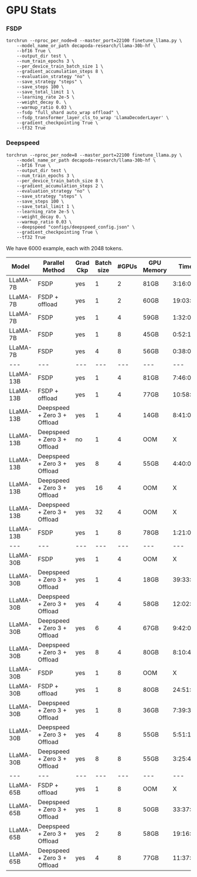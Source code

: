 
# GPU Stats


### FSDP
```
torchrun --nproc_per_node=8 --master_port=22100 finetune_llama.py \
    --model_name_or_path decapoda-research/llama-30b-hf \
    --bf16 True \
    --output_dir test \
    --num_train_epochs 3 \
    --per_device_train_batch_size 1 \
    --gradient_accumulation_steps 8 \
    --evaluation_strategy "no" \
    --save_strategy "steps" \
    --save_steps 100 \
    --save_total_limit 1 \
    --learning_rate 2e-5 \
    --weight_decay 0. \
    --warmup_ratio 0.03 \
    --fsdp "full_shard auto_wrap offload" \
    --fsdp_transformer_layer_cls_to_wrap 'LlamaDecoderLayer' \
    --gradient_checkpointing True \
    --tf32 True
```


### Deepspeed
```
torchrun --nproc_per_node=8 --master_port=22100 finetune_llama.py \
    --model_name_or_path decapoda-research/llama-30b-hf \
    --bf16 True \
    --output_dir test \
    --num_train_epochs 3 \
    --per_device_train_batch_size 8 \
    --gradient_accumulation_steps 2 \
    --evaluation_strategy "no" \
    --save_strategy "steps" \
    --save_steps 100 \
    --save_total_limit 1 \
    --learning_rate 2e-5 \
    --weight_decay 0. \
    --warmup_ratio 0.03 \
    --deepspeed "configs/deepspeed_config.json" \
    --gradient_checkpointing True \
    --tf32 True
```

We have 6000 example, each with 2048 tokens.


| Model | Parallel Method | Grad Ckp | Batch size | #GPUs | GPU Memory |    Time |
| ---   | ---    | --- | --- |   ---     | ---   | --- |
| LLaMA-7B  | FSDP | yes | 1 | 2 |  81GB | 3:16:00 |
| LLaMA-7B  | FSDP + offload | yes | 1 | 2 |  60GB | 19:03:00 |
| LLaMA-7B  | FSDP | yes | 1 | 4 | 59GB | 1:32:00  |
| LLaMA-7B  | FSDP | yes | 1 | 8 | 45GB  | 0:52:10 |
| LLaMA-7B  | FSDP | yes | 4 | 8 | 56GB | 0:38:00 |
| ---   | ---    | --- |  --- |  ---     | ---   | --- |
| LLaMA-13B | FSDP | yes | 1 | 4 | 81GB | 7:46:01 |
| LLaMA-13B | FSDP + offload | yes | 1 | 4 | 77GB | 10:58:56 |
| LLaMA-13B | Deepspeed + Zero 3 + Offload | yes | 1 | 4 |  14GB | 8:41:00 |
| LLaMA-13B | Deepspeed + Zero 3 + Offload | no | 1 | 4 |  OOM | X |
| LLaMA-13B | Deepspeed + Zero 3 + Offload | yes | 8 | 4 |  55GB | 4:40:05 |
| LLaMA-13B | Deepspeed + Zero 3 + Offload | yes | 16 | 4 | OOM  | X |
| LLaMA-13B | Deepspeed + Zero 3 + Offload | yes | 32 | 4 | OOM  | X |
| LLaMA-13B | FSDP | yes | 1 | 8 | 78GB  | 1:21:00 |
| ---   | ---    | --- |    ---     | ---   | --- | --- |
| LLaMA-30B | FSDP | yes | 1 | 4 |  OOM | X |
| LLaMA-30B | Deepspeed + Zero 3 + Offload | yes | 1 | 4 | 18GB  | 39:33:19 |
| LLaMA-30B | Deepspeed + Zero 3 + Offload | yes | 4 | 4 |  58GB | 12:02:28 |
| LLaMA-30B | Deepspeed + Zero 3 + Offload | yes | 6 | 4 |  67GB | 9:42:04 |
| LLaMA-30B | Deepspeed + Zero 3 + Offload | yes | 8 | 4 |  80GB | 8:10:45 |
| LLaMA-30B | FSDP | yes | 1 | 8 |  OOM | X |
| LLaMA-30B | FSDP + offload | yes | 1 | 8 |  80GB | 24:51:02 |
| LLaMA-30B | Deepspeed + Zero 3 + Offload | yes | 1 | 8 | 36GB  |  7:39:30 |
| LLaMA-30B | Deepspeed + Zero 3 + Offload | yes | 4 | 8 | 55GB  |  5:51:16 |
| LLaMA-30B | Deepspeed + Zero 3 + Offload | yes | 8 | 8 | 55GB  |  3:25:42 |
| ---   | ---    | --- | --- |    ---     | ---   | --- |
| LLaMA-65B | FSDP + offload | yes | 1 | 8 |  OOM | X |
| LLaMA-65B | Deepspeed + Zero 3 + Offload | yes | 1 | 8 |  50GB | 33:37:16 |
| LLaMA-65B | Deepspeed + Zero 3 + Offload | yes | 2 | 8 | 58GB  | 19:16:41  |
| LLaMA-65B | Deepspeed + Zero 3 + Offload | yes | 4 | 8 | 77GB  | 11:37:33 |